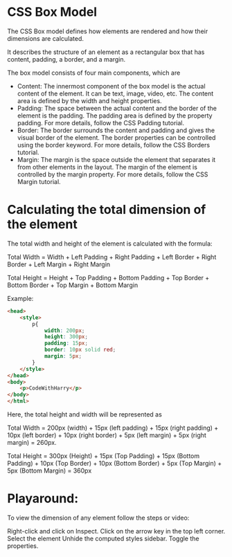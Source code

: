# CSS Box Model
The CSS Box model defines how elements are rendered and how their dimensions are calculated.

It describes the structure of an element as a rectangular box that has content, padding, a border, and a margin.

The box model consists of four main components, which are

- Content:
The innermost component of the box model is the actual content of the element. It can be text, image, video, etc.
The content area is defined by the width and height properties.
- Padding:
The space between the actual content and the border of the element is the padding.
The padding area is defined by the property padding. For more details, follow the CSS Padding tutorial.
- Border:
The border surrounds the content and padding and gives the visual border of the element.
The border properties can be controlled using the border keyword. For more details, follow the CSS Borders tutorial.
- Margin:
The margin is the space outside the element that separates it from other elements in the layout.
The margin of the element is controlled by the margin property. For more details, follow the CSS Margin tutorial.
 


# Calculating the total dimension of the element
The total width and height of the element is calculated with the formula:

Total Width = Width + Left Padding + Right Padding + Left Border + Right Border + Left Margin + Right Margin

Total Height = Height + Top Padding + Bottom Padding + Top Border + Bottom Border + Top Margin + Bottom Margin

Example:

```html
<head>
    <style>
        p{
            width: 200px;
            height: 300px;
            padding: 15px;
            border: 10px solid red;
            margin: 5px;
        }
    </style>
</head>
<body>
    <p>CodeWithHarry</p>
</body>
</html>
```
Here, the total height and width will be represented as

Total Width = 200px (width) + 15px (left padding) + 15px (right padding) + 10px (left border) + 10px (right border) + 5px (left margin) + 5px (right margin) = 260px.

Total Height = 300px (Height) + 15px (Top Padding) + 15px (Bottom Padding) + 10px (Top Border) + 10px (Bottom Border) + 5px (Top Margin) + 5px (Bottom Margin) = 360px

 

# Playaround:
To view the dimension of any element follow the steps or video:

Right-click and click on Inspect.
Click on the arrow key in the top left corner.
Select the element
Unhide the computed styles sidebar.
Toggle the properties.
